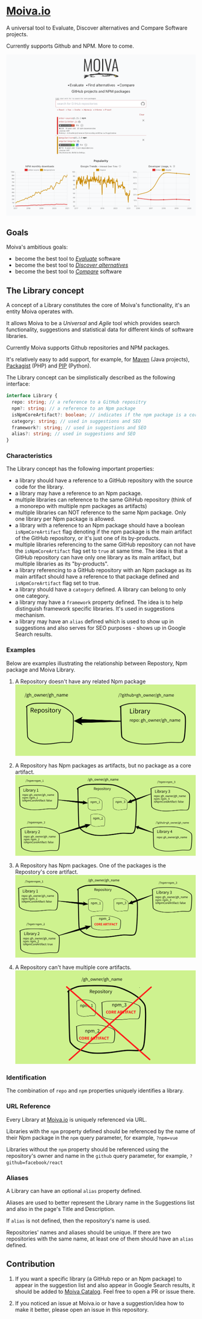 # [Moiva.io](https://moiva.io/)

A universal tool to Evaluate, Discover alternatives and Compare Software projects.

Currently supports Github and NPM. More to come.

![Screenshot of Moiva.io with charts](./readme-files/screenshot.png)

## Goals

Moiva's ambitious goals:

- become the best tool to <ins>_Evaluate_</ins> software
- become the best tool to <ins>_Discover alternatives_</ins>
- become the best tool to <ins>_Compare_</ins> software

## The Library concept

A concept of a Library constitutes the core of Moiva's functionality, it's an entity Moiva operates with.

It allows Moiva to be a _Universal_ and _Agile_ tool which provides search functionality, suggestions and statistical data for different kinds of software libraries.

Currently Moiva supports Github repositories and NPM packages.

It's relatively easy to add support, for example, for [Maven](https://mvnrepository.com/) (Java projects), [Packagist](https://packagist.org/) (PHP) and [PIP](https://pypi.org/) (Python).

The Library concept can be simplistically described as the following interface:

```ts
interface Library {
  repo: string; // a reference to a GitHub repositry
  npm?: string; // a reference to an Npm package
  isNpmCoreArtifact?: boolean; // indicates if the npm package is a core artifact of the GihHub repository
  category: string; // used in suggestions and SEO
  framework?: string; // used in suggestions and SEO
  alias?: string; // used in suggestions and SEO
}
```

### Characteristics

The Library concept has the following important properties:

- a library should have a reference to a GitHub repository with the source code for the library.
- a library may have a reference to an Npm package.
- multiple libraries can reference to the same GihHub repository (think of a monorepo with multiple npm packages as artifacts)
- multiple libraries can NOT reference to the same Npm package. Only one library per Npm package is allowed.
- a library with a reference to an Npm package should have a boolean `isNpmCoreArtifact` flag denoting if the npm package is the main artifact of the GitHub repository, or it's just one of its by-products.
- multiple libraries referencing to the same GitHub repository can not have the `isNpmCoreArtifact` flag set to `true` at same time. The idea is that a GitHub repository can have only one library as its main artifact, but multiple libraries as its "by-products".
- a library referencing to a GitHub repository with an Npm package as its main artifact should have a reference to that package defined and `isNpmCoreArtifact` flag set to true.
- a library should have a `category` defined. A library can belong to only one category.
- a library may have a `framework` property defined. The idea is to help distinguish framework specific libraries. It's used in suggestions mechanism.
- a library may have an `alias` defined which is used to show up in suggestions and also serves for SEO purposes - shows up in Google Search results.

### Examples

Below are examples illustrating the relationship between Repostory, Npm package and Moiva Library.

1. A Repository doesn't have any related Npm package
   ![image illustrating relationship between a repostory and Moiva library](./readme-files/no-npm.png)

2. A Repository has Npm packages as artifacts, but no package as a core artifact.
   ![image illustrating relationship between a repostory and Moiva library](./readme-files/npm.png)

3. A Repository has Npm packages. One of the packages is the Repostory's core artifact.
   ![image illustrating relationship between a repostory and Moiva library](./readme-files/npm-core-artifact.png)

4. A Repository can't have multiple core artifacts.
   ![image illustrating relationship between a repostory and Moiva library](./readme-files/no-multi-core-artifacts.png)

### Identification

The combination of `repo` and `npm` properties uniquely identifies a library.

### URL Reference

Every Library at [Moiva.io](https://moiva.io/) is uniquely referenced via URL.

Libraries with the `npm` property defined should be referenced by the name of their Npm package in the `npm` query parameter, for example, `?npm=vue`

Libraries without the `npm` property should be referenced using the repository's owner and name in the `github` query parameter, for example, `?github=facebook/react`

### Aliases

A Library can have an optional `alias` property defined.

Aliases are used to better represent the Library name in the Suggestions list and also in the page's Title and Description.

If `alias` is not defined, then the repository's name is used.

Repositories' names and aliases should be unique. If there are two repositories with the same name, at least one of them should have an `alias` defined.

## Contribution

1. If you want a specific library (a GitHub repo or an Npm package) to appear in the suggestion list and also appear in Google Search results, it should be added to [Moiva Catalog](https://github.com/aantipov/moiva-catalog).
   Feel free to open a PR or issue there.

2. If you noticed an issue at Moiva.io or have a suggestion/idea how to make it better, please open an issue in this repository.

